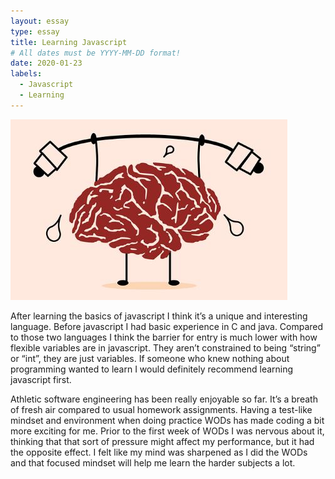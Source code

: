 ```yaml
---
layout: essay
type: essay
title: Learning Javascript
# All dates must be YYYY-MM-DD format!
date: 2020-01-23
labels:
  - Javascript
  - Learning
---
```


<img class="ui small left floated rounded image" src="../images/focus.jpg">

After learning the basics of javascript I think it’s a unique and interesting language. Before javascript I had basic experience in C and java. Compared to those two languages I think the barrier for entry is much lower with how flexible variables are in javascript. They aren’t constrained to being “string” or “int”, they are just variables. If someone who knew nothing about programming wanted to learn I would definitely recommend learning javascript first. 

Athletic software engineering has been really enjoyable so far. It’s a breath of fresh air compared to usual homework assignments. Having a test-like mindset and environment when doing practice WODs has made coding a bit more exciting for me. Prior to the first week of WODs I was nervous about it, thinking that that sort of pressure might affect my performance, but it had the opposite effect. I felt like my mind was sharpened as I did the WODs and that focused mindset will help me learn the harder subjects a lot.
